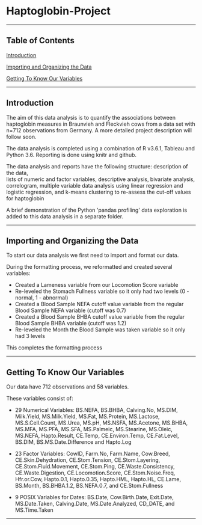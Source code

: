 # Haptoglobin-Project
----------
## Table of Contents  
[Introduction](#introduction)  

[Importing and Organizing the Data](#importing-and-organizing-the-data)

[Getting To Know Our Variables](#getting-to-know-our-variables)



--------
## Introduction

The aim of this data analysis is to quantify the associations between haptoglobin measures in Braunvieh and Fleckvieh cows from a data set with n=712 observations from Germany. A more detailed project description will follow soon.

The data analysis is completed using a combination of R v3.6.1, Tableau and Python 3.6. 
Reporting is done using knitr and github.

The data analysis and reports have the following structure:
description of the data,  
lists of numeric and factor variables, 
descriptive analysis, 
bivariate analysis, 
correlogram,
multiple variable data analysis using linear regression and logistic regression, and 
k-means clustering to re-assess the cut-off values for haptoglobin

A brief demonstration of the Python 'pandas profiling' data exploration is added to this data analysis in a separate folder.


--------
## Importing and Organizing the Data

To start our data analysis we first need to import and format our data. 


During the formatting process, we reformatted and created several variables:
- Created a Lameness variable from our Locomotion Score variable
- Re-leveled the Stomach Fullness variable so it only had two levels (0 - normal, 1 - abnormal)
- Created a Blood Sample NEFA cutoff value variable from the regular Blood Sample NEFA variable (cutoff was 0.7)
- Created a Blood Sample BHBA cutoff value variable from the regular Blood Sample BHBA variable (cutoff was 1.2)
- Re-leveled the Month the Blood Sample was taken variable so it only had 3 levels


This completes the formatting process

-------
## Getting To Know Our Variables

Our data have 712 observations and 58 variables. 

These variables consist of:
- 29 Numerical Variables: 
      BS.NEFA, BS.BHBA, Calving.No, MS.DIM, Milk.Yield, MS.Milk.Yield, MS.Fat, MS.Protein, MS.Lactose, MS.S.Cell.Count, MS.Urea, MS.pH, MS.NSFA, MS.Acetone, MS.BHBA, MS.MFA, MS.PFA, MS.SFA, MS.Palmeic, MS.Stearine, MS.Oleic, MS.NEFA, Hapto.Result, CE.Temp, CE.Environ.Temp, CE.Fat.Level, BS.DIM, BS.MS.Date.Difference and Hapto.Log
      
- 23 Factor Variables: 
      CowID, Farm.No, Farm.Name, Cow.Breed, CE.Skin.Dehydration, CE.Stom.Tension, CE.Stom.Layering, CE.Stom.Fluid.Movement, CE.Stom.Ping, CE.Waste.Consistency, CE.Waste.Digestion, CE.Locomotion.Score, CE.Stom.Noise.Freq, Hfr.or.Cow, Hapto.0.1, Hapto.0.35, Hapto.HML, Hapto.HL, CE.Lame, BS.Month, BS.BHBA.1.2, BS.NEFA.0.7, and CE.Stom.Fullness
      
- 9 POSIX Variables for Dates: 
      BS.Date, Cow.Birth.Date, Exit.Date, MS.Date.Taken, Calving.Date, MS.Date.Analyzed, CD_DATE, and MS.Time.Taken   
      
-------
